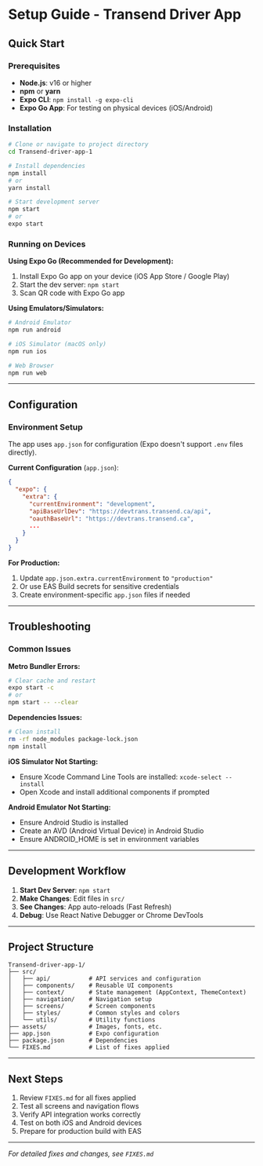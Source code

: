 # Setup Guide - Transend Driver App

## Quick Start

### Prerequisites
- **Node.js**: v16 or higher
- **npm** or **yarn**
- **Expo CLI**: `npm install -g expo-cli`
- **Expo Go App**: For testing on physical devices (iOS/Android)

### Installation

```bash
# Clone or navigate to project directory
cd Transend-driver-app-1

# Install dependencies
npm install
# or
yarn install

# Start development server
npm start
# or
expo start
```

### Running on Devices

**Using Expo Go (Recommended for Development):**
1. Install Expo Go app on your device (iOS App Store / Google Play)
2. Start the dev server: `npm start`
3. Scan QR code with Expo Go app

**Using Emulators/Simulators:**
```bash
# Android Emulator
npm run android

# iOS Simulator (macOS only)
npm run ios

# Web Browser
npm run web
```

---

## Configuration

### Environment Setup

The app uses `app.json` for configuration (Expo doesn't support `.env` files directly).

**Current Configuration** (`app.json`):
```json
{
  "expo": {
    "extra": {
      "currentEnvironment": "development",
      "apiBaseUrlDev": "https://devtrans.transend.ca/api",
      "oauthBaseUrl": "https://devtrans.transend.ca",
      ...
    }
  }
}
```

**For Production:**
1. Update `app.json.extra.currentEnvironment` to `"production"`
2. Or use EAS Build secrets for sensitive credentials
3. Create environment-specific `app.json` files if needed

---

## Troubleshooting

### Common Issues

**Metro Bundler Errors:**
```bash
# Clear cache and restart
expo start -c
# or
npm start -- --clear
```

**Dependencies Issues:**
```bash
# Clean install
rm -rf node_modules package-lock.json
npm install
```

**iOS Simulator Not Starting:**
- Ensure Xcode Command Line Tools are installed: `xcode-select --install`
- Open Xcode and install additional components if prompted

**Android Emulator Not Starting:**
- Ensure Android Studio is installed
- Create an AVD (Android Virtual Device) in Android Studio
- Ensure ANDROID_HOME is set in environment variables

---

## Development Workflow

1. **Start Dev Server**: `npm start`
2. **Make Changes**: Edit files in `src/`
3. **See Changes**: App auto-reloads (Fast Refresh)
4. **Debug**: Use React Native Debugger or Chrome DevTools

---

## Project Structure

```
Transend-driver-app-1/
├── src/
│   ├── api/           # API services and configuration
│   ├── components/    # Reusable UI components
│   ├── context/       # State management (AppContext, ThemeContext)
│   ├── navigation/    # Navigation setup
│   ├── screens/       # Screen components
│   ├── styles/        # Common styles and colors
│   └── utils/         # Utility functions
├── assets/            # Images, fonts, etc.
├── app.json           # Expo configuration
├── package.json       # Dependencies
└── FIXES.md           # List of fixes applied
```

---

## Next Steps

1. Review `FIXES.md` for all fixes applied
2. Test all screens and navigation flows
3. Verify API integration works correctly
4. Test on both iOS and Android devices
5. Prepare for production build with EAS

---

*For detailed fixes and changes, see `FIXES.md`*

